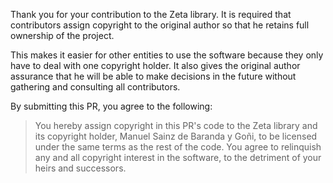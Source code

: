 Thank you for your contribution to the Zeta library. It is required that contributors assign copyright to the original author so that he retains full ownership of the project.

This makes it easier for other entities to use the software because they only have to deal with one copyright holder. It also gives the original author assurance that he will be able to make decisions in the future without gathering and consulting all contributors.

By submitting this PR, you agree to the following:

> You hereby assign copyright in this PR's code to the Zeta library and its copyright holder, Manuel Sainz de Baranda y Goñi, to be licensed under the same terms as the rest of the code. You agree to relinquish any and all copyright interest in the software, to the detriment of your heirs and successors.
